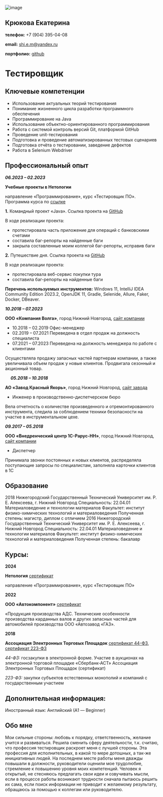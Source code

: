 ![image](https://github.com/Ekaterina7121994/Resume/assets/139957663/3c99eb3a-0198-424d-ba58-982bdb9581af)
## Крюкова Екатерина

**телефон:** +7 (904) 395-04-08

**email:** shi.e.m@yandex.ru

**портфолио:** [github](https://github.com/EkaterinaPortfolio)



# Тестировщик

## Ключевые компетенции

* Использование актуальных теорий тестирования
* Понимание жизненного цикла разработки программного обеспечения
* Программирование на Java
* Использование объектно-ориентированного программирования
* Работа с системой контроль версий Git, платформой GitHub
* Проведение unit-тестирования
* Подготовка и проведение автоматизированных тестовых сценариев
* Подготовка отчёта о тестировании, заведение дефектов
* Работа в Selenium Webdriver

## Профессиональный опыт

***06.2023 – 02.2023***

**Учебные проекты в Нетологии**

направление «Программирование», курс «Тестировщик ПО». Программа курса по [ссылке](https://netology.ru/programs/qa)

**1.** Командный проект «Java». Cсылка проекта на [GitHub](https://github.com/AndreyKozhevnikov86/Project_team_java)

В ходе реализации проекта:

* протестировала часть приложение для операций с банковскими счетами
* составила баг-репорты на найденные баги
* закрыла составленные моим коллегой баг-репорты, исправив баги

**2.** Путешествие дня. Cсылка проекта на [GitHub](https://github.com/Ekaterina7121994/Diploma_project)

В ходе реализации проекта:

* протестировала веб-сервис покупки тура
* составила баг-репорты на найденные баги

**Перечень используемых инструментов:** Windows 11, IntelliJ IDEA Community Edition 2023.2, OpenJDK 11, Gradle, Selenide, Allure, Faker, Docker, DBeaver.

***10.2018 – 07.2023***

**ООО «Компания Волга»**, город Нижний Новгород, [сайт компании](https://www.volgann.ru/)
* 10.2018 – 02.2019 Офис-менеджер
* 02.2019 – 07.2021 Переведена в отдел продаж на должность специалиста 
* 07.2021 – 07.2023 Переведена на должность менеджера по работе с клиентами

Осуществляла продажу запасных частей партнерам компании, а также увеличивала объем продаж у новые клиентов. Продвигала сезонный и акционный товар.

 
***05.2018 – 10.2018***

**АО «Завод Красный Якорь»**, город Нижний Новгород, [сайт завода](https://www.redanchor.ru/)
* Инженер в производственно-диспетчерском бюро
 
Вела отчетность о количестве произведенного и отремонтированного инструмента, следила за соблюдением техники безопасности на участке в инструментальном цехе.

***09.2017 – 05.2018***

**ООО «Внедренческий центр 1С-Рарус-НН»**, город Нижний Новгород, [сайт компании](https://rarus.ru/)
* Диспетчер

Принимала звонки постоянных и новых клиентов, распределяла поступающие запросы по специалистам, заполняла карточки клиентов в 1С

## Образование
2018
Нижегородский Государственный Технический Университет им. Р. Е. Алексеева, г. Нижний Новгород
Специальность: 22.04.01 Материаловедение и технологии материалов
Факультет: институт физико-химических технологий и материаловедения
Полученная степень: магистр, диплом с отличием
2016
Нижегородский Государственный Технический Университет им. Р. Е. Алексеева, г. Нижний Новгород
Специальность: 22.04.01 Материаловедение и технологии материалов
Факультет: институт физико-химических технологий и материаловедения
Полученная степень: бакалавр

## Курсы:
**2024**

**Нетология** [сертификат]()

направление «Программирование», курс «Тестировщик ПО» 

**2022**

**ООО «Автокомпонент»** [сертификат]()

«Продукция производства АДС. Технические особенности производства карданных валов и других запасных частей для автомобилей производства ООО «Автозавод «ГАЗ».

**2018**

**Ассоциация Электронных Торговых Площадок** [сертификат 44-ФЗ](), [сертификат 223-ФЗ]()

*44-ФЗ:* госзакупки в электронной форме. Участие в аукционах на электронной торговой площадке «Сбербанк-АСТ»
Ассоциация Электронных Торговых Площадок (сертификат)

*223-ФЗ:* закупки субъектов естественных монополий и компаний с государственным участием

## Дополнительная информация:
Иностранный язык: Английский (А1 — Beginner)

## Обо мне
Мои сильные стороны: любовь к порядку, ответственность, желание учится и развиваться. Решила сменить сферу деятельности, т.к. считаю, что профессия тестировщик раскроет меня с лучшей стороны. Эта профессия для исполнительных, в какой то мере дотошных, а так-же инициативных людей. На последнем месте работы меня дважды повышали в должности, руководители оценили мое трудолюбие, стремление к повышению уровня моих компетенций. Человек я открытый, не стесняюсь предлагать свои идеи и озвучивать мысли, если в процессе работы возникают трудности сначала пытаюсь решить их сама, если поиск информации не приводит к желаемому результату, обращаюсь за помощью к коллегам или руководителю. 

